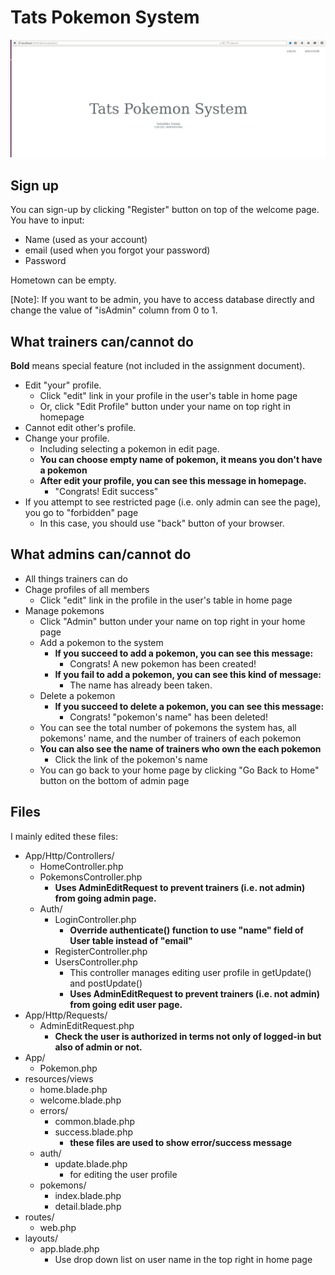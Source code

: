 Tats Pokemon System
===================

![welcome](https://github.com/tomitatsu/csci577_pokemon/blob/master/images/welcome.JPG)

## Sign up
You can sign-up by clicking "Register" button on top of the welcome page. You have to input:

 - Name (used as your account) 
 - email (used when you forgot your password) 
 - Password

Hometown can be empty.

[Note]: If you want to be admin, you have to access database directly and change the value of "isAdmin" column from 0 to 1.

## What trainers can/cannot do
**Bold** means special feature (not included in the assignment document).

 - Edit "your" profile. 
	 - Click "edit" link in your profile in the user's table in home page
	 - Or, click "Edit Profile" button under your name on top right in homepage
 - Cannot edit other's profile.
 - Change your profile.
	 - Including selecting a pokemon in edit page.
	 - **You can choose empty name of pokemon, it means you don't have a pokemon** 
	 - **After edit your profile, you can see this message in homepage.** 
		 - "Congrats! Edit success"
 - If you attempt to see restricted page (i.e. only admin can see the page), you go to "forbidden" page
	 - In this case, you should use "back" button of your browser.

## What admins can/cannot do
 - All things trainers can do
 - Chage profiles of all members
	 - Click "edit" link in the profile in the user's table in home page
 - Manage pokemons
	 - Click "Admin" button under your name on top right in your home page
	 - Add a pokemon to the system
		 - **If you succeed to add a pokemon, you can see this message:**
			 - Congrats! A new pokemon has been created! 
		 - **If you fail to add a pokemon, you can see this kind of message:**
			 - The name has already been taken.
	 - Delete a pokemon
		 - **If you succeed to delete a pokemon, you can see this message:**
			 - Congrats! "pokemon's name" has been deleted! 
	 - You can see the total number of pokemons the system has, all pokemons' name, and the number of trainers of each pokemon
	 - **You can also see the name of trainers who own the each pokemon**
		 - Click the link of the pokemon's name
	 - You can go back to your home page by clicking "Go Back to Home" button on the bottom of admin page


## Files
I mainly edited these files:

 - App/Http/Controllers/
	 - HomeController.php
	 - PokemonsController.php
		 - **Uses AdminEditRequest to prevent trainers (i.e. not admin) from going admin page.**
	 - Auth/
		 - LoginController.php
			 - **Override authenticate() function to use "name" field of User table instead of "email"**
		 - RegisterController.php
		 - UsersController.php
			 - This controller manages editing user profile in getUpdate() and postUpdate()
			 - **Uses AdminEditRequest to prevent trainers (i.e. not admin) from going edit user page.**
 - App/Http/Requests/
	 - AdminEditRequest.php
		 - **Check the user is authorized in terms not only of logged-in but also of admin or not.**
 - App/
	 - Pokemon.php
 - resources/views
	 - home.blade.php
	 - welcome.blade.php
	 - errors/
		 - common.blade.php
		 - success.blade.php
			 - **these files are used to show error/success message**
	 - auth/
		 - update.blade.php
			 - for editing the user profile
	 - pokemons/
		 - index.blade.php
		 - detail.blade.php
 - routes/
	 - web.php
 - layouts/
	 - app.blade.php
		 - Use drop down list on user name in the top right in home page
